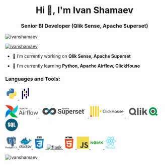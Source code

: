 <h1 align="center">Hi 👋, I'm Ivan Shamaev</h1>
<h3 align="center">Senior BI Developer (Qlik Sense, Apache Superset)</h3>

<p align="left"> <img src="https://komarev.com/ghpvc/?username=ivanshamaev&label=Profile%20views&color=0e75b6&style=flat" alt="ivanshamaev" /> </p>

<p align="left"> <a href="https://github.com/ryo-ma/github-profile-trophy"><img src="https://github-profile-trophy.vercel.app/?username=ivanshamaev" alt="ivanshamaev" /></a> </p>

- 🔭 I’m currently working on **Qlik Sense, Apache Superset**

- 🌱 I’m currently learning **Python, Apache Airflow, ClickHouse**

<p align="left">
</p>

<h3 align="left">Languages and Tools:</h3>
<p align="left">
  <a href="https://www.python.org" target="_blank" rel="noreferrer"> <img src="https://raw.githubusercontent.com/devicons/devicon/master/icons/python/python-original.svg" alt="python" width="40" height="40"/> </a> 
  <a href="https://pandas.pydata.org/" target="_blank" rel="noreferrer"> <img src="https://raw.githubusercontent.com/devicons/devicon/2ae2a900d2f041da66e950e4d48052658d850630/icons/pandas/pandas-original.svg" alt="pandas" width="40" height="40"/> </a>

  <a href="" target="_blank" rel="noreferrer"> <img src="https://raw.githubusercontent.com/ivanshamaev/ivanshamaev/main/images/apache_airflow.png" alt="apache_airflow" height="40"/> </a>
  <a href="" target="_blank" rel="noreferrer"> <img src="https://raw.githubusercontent.com/ivanshamaev/ivanshamaev/main/images/apache_superset.png" alt="apache_superset" height="40"/> </a> 
  <a href="" target="_blank" rel="noreferrer"> <img src="https://raw.githubusercontent.com/ivanshamaev/ivanshamaev/main/images/clickhouse_database.png" alt="clickhouse" height="40"/> </a> 
  <a href="" target="_blank" rel="noreferrer"> <img src="https://raw.githubusercontent.com/ivanshamaev/ivanshamaev/5ac58b744a1dda6c23e5a360215231fa28541016/images/qliklogo.svg" alt="Qlik"  height="40"/> </a> 
  <a href="" target="_blank" rel="noreferrer"> <img src="https://raw.githubusercontent.com/ivanshamaev/ivanshamaev/main/images/sql.png" alt="sql" height="40"/> </a> 
  
  <a href="https://www.postgresql.org" target="_blank" rel="noreferrer"> <img src="https://raw.githubusercontent.com/devicons/devicon/master/icons/postgresql/postgresql-original-wordmark.svg" alt="postgresql" width="40" height="40"/> </a> 
  <a href="https://www.docker.com/" target="_blank" rel="noreferrer"> <img src="https://raw.githubusercontent.com/devicons/devicon/master/icons/docker/docker-original-wordmark.svg" alt="docker" width="40" height="40"/> </a> 
  <a href="https://www.w3schools.com/css/" target="_blank" rel="noreferrer"> <img src="https://raw.githubusercontent.com/devicons/devicon/master/icons/css3/css3-original-wordmark.svg" alt="css3" width="40" height="40"/> </a> 
  <a href="https://flask.palletsprojects.com/" target="_blank" rel="noreferrer"> <img src="https://www.vectorlogo.zone/logos/pocoo_flask/pocoo_flask-icon.svg" alt="flask" width="40" height="40"/> </a> 
  <a href="https://www.w3.org/html/" target="_blank" rel="noreferrer"> <img src="https://raw.githubusercontent.com/devicons/devicon/master/icons/html5/html5-original-wordmark.svg" alt="html5" width="40" height="40"/> </a> 
  <a href="https://developer.mozilla.org/en-US/docs/Web/JavaScript" target="_blank" rel="noreferrer"> <img src="https://raw.githubusercontent.com/devicons/devicon/master/icons/javascript/javascript-original.svg" alt="javascript" width="40" height="40"/> </a> 
  <a href="https://www.nginx.com" target="_blank" rel="noreferrer"> <img src="https://raw.githubusercontent.com/devicons/devicon/master/icons/nginx/nginx-original.svg" alt="nginx" width="40" height="40"/> </a> 
  <a href="https://reactjs.org/" target="_blank" rel="noreferrer"> <img src="https://raw.githubusercontent.com/devicons/devicon/master/icons/react/react-original-wordmark.svg" alt="react" width="40" height="40"/> </a> 
</p>

<p><img align="center" src="https://github-readme-stats.vercel.app/api/top-langs?username=ivanshamaev&show_icons=true&locale=en&layout=compact" alt="ivanshamaev" /></p>
